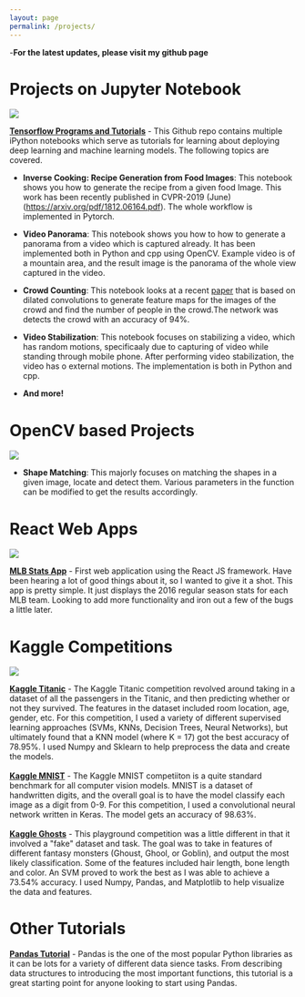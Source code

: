 ```yaml
---
layout: page
permalink: /projects/
---
```


-**For the latest updates, please visit my github page**

Projects on Jupyter Notebook
====================
![](/assets/tf.jpg) 

<a href="https://github.com/krutikabapat/Tensorflow_basics" target="_blank">**Tensorflow Programs and Tutorials**</a> - This Github repo contains multiple iPython notebooks which serve as tutorials for learning about deploying deep learning and machine learning models. The following topics are covered. 
- **Inverse Cooking: Recipe Generation from Food Images**: This notebook shows you how to generate the recipe from a given food Image. This work has been recently published in CVPR-2019 (June) (https://arxiv.org/pdf/1812.06164.pdf). The whole workflow is implemented in Pytorch.  

- **Video Panorama**: This notebook shows you how to how to generate a panorama from a video which is captured already.
It has been implemented both in Python and cpp using OpenCV. Example video is of a mountain area, and the result image is the panorama of the whole view captured in the video.  
- **Crowd Counting**: This notebook looks at a recent [paper](https://arxiv.org/pdf/1802.10062.pdf) that is based on dilated convolutions to generate feature maps for the images of the crowd and find the number of people in the crowd.The network was detects the crowd with an accuracy of 94%.  
- **Video Stabilization**: This notebook focuses on stabilizing a video, which has random motions, specificaaly due to capturing of video while standing through mobile phone. After performing video stabilization, the video has o external motions. The implementation is both in Python and cpp.  
- **And more!**

OpenCV based Projects
====================
![](/assets/opencv.png) 

- **Shape Matching**: This majorly focuses on matching the shapes in a given image, locate and detect them. Various parameters in the function can be modified to get the results accordingly.  
 

React Web Apps
====================
![](/assets/react.png) 

<a href="https://mlb-stats-app.herokuapp.com/" target="_blank">**MLB Stats App**</a> - First web application using the React JS framework. Have been hearing a lot of good things about it, so I wanted to give it a shot. This app is pretty simple. It just displays the 2016 regular season stats for each MLB team. Looking to add more functionality and iron out a few of the bugs a little later. 

Kaggle Competitions
====================
![](/assets/kaggle.jpg) 

<a href="https://github.com/adeshpande3/KaggleTitanic" target="_blank">**Kaggle Titanic**</a> - The Kaggle Titanic competition revolved around taking in a dataset of all the passengers in the Titanic, and then predicting whether or not they survived. The features in the dataset included room location, age, gender, etc. For this competition, I used a variety of different supervised learning approaches (SVMs, KNNs, Decision Trees, Neural Networks), but ultimately found that a KNN model (where K = 17) got the best accuracy of 78.95%. I used Numpy and Sklearn to help preprocess the data and create the models. 
<br><br><a href="https://github.com/adeshpande3/Kaggle-MNIST" target="_blank">**Kaggle MNIST**</a> - The Kaggle MNIST competiiton is a quite standard benchmark for all computer vision models. MNIST is a dataset of handwritten digits, and the overall goal is to have the model classify each image as a digit from 0-9. For this competition, I used a convolutional neural network written in Keras. The model gets an accuracy of 98.63%.
<br><br><a href="https://github.com/adeshpande3/KaggleGhosts" target="_blank">**Kaggle Ghosts**</a> - This playground competition was a little different in that it involved a "fake" dataset and task. The goal was to take in features of different fantasy monsters (Ghoust, Ghool, or Goblin), and output the most likely classification. Some of the features included hair length, bone length and color. An SVM proved to work the best as I was able to achieve a 73.54% accuracy. I used Numpy, Pandas, and Matplotlib to help visualize the data and features. 

Other Tutorials
====================

<a href="https://github.com/adeshpande3/Pandas-Tutorial/blob/master/Pandas%20Tutorial.ipynb" target="_blank">**Pandas Tutorial**</a> - Pandas is the one of the most popular Python libraries as it can be lots for a variety of different data sience tasks. From describing data structures to introducing the most important functions, this tutorial is a great starting point for anyone looking to start using Pandas. 
